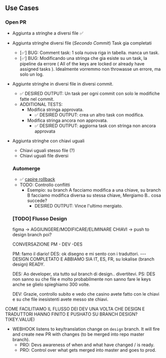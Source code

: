 ## Use Cases

### Open PR

- Aggiunta a stringhe a diversi file ✅
- Aggiunta stringhe diversi file (_Secondo Commit_) Task gia completati
  - [✅] BUG: Comment task: 1 sola nuova riga in tabella. manca un task.
  - [✅] BUG: Modificando una stringa che gia esiste su un task, la pipeline da errore ( All of the keys are locked or already have assigned tasks ). Idealmente vorremmo non throwasse un errore, ma solo un log.
- Aggiunte stringhe in diversi file in diversi commit.
  - ✅ DESIRED OUTPUT: Un task per ogni commit con solo le modifiche fatte nel commit.
  - ADDITIONAL TESTS:
    - Modifica stringa approvata.
      - ✅ DESIRED OUTPUT: crea un altro task con modifica.
    - Modifica stringa ancora non approvata.
      - ✅ DESIRED OUTPUT: aggiorna task con stringa non ancora approvata
- Aggiunta stringhe con chiavi uguali

  - Chiavi uguali stesso file (?)
  - Chiavi uguali file diversi

  ### Automerge

  - ✅ [capire rollback](https://excalidraw.com/#json=MTtrTUVswpqGtKWIkRgNF,voTsu5rFY2HLRhdmgVJjkQ)
  - TODO: Controllo conflitti
    - Esempio: su branch A facciamo modifica a una chiave, su branch B facciamo modifica diversa su stessa chiave, Mergiamo B.. cosa succede?
      - DESIRED OUTPUT: Vince l'ultimo mergiato.

  ### [TODO] Flusso Design

  figma -> AGGIUNGERE/MODIFICARE/ELIMINARE CHIAVI -> push to design branch poi?

  CONVERSAZIONE PM - DEV -DES

  PM: famo il diario!
  DES: ok disegno e mi sento con i traduttori.
  --- DESIGN COMPLETATO E ABBIAMO SIA IT, ES, FR, su lokalise (branch design) READY.

  DES: Ao developer, sta tutto sul branch di design.. divertitevi.
  PS: DES non sanno su che file e molto probabilmente non sanno fare le keys anche se glielo spieghiamo 300 volte.

  DEV: Grazie, controllo subito e vedo che casino avete fatto con le chiavi e su che file inesistenti avete messo ste chiavi.

COME FACILITIAMO IL FLUSSO DEI DEV UNA VOLTA CHE DESIGN E TRADUTTORI HANNO FINITO E PUSHATO SU BRANCH DESIGN? T(KEY.VALUE)

- WEBHOOK listens to key/translation change on `design` branch. It will fire and create new PR with changes (to be merged into repo master branch).
  - PRO: Devs awareness of when and what have changed / is ready.
  - PRO: Control over what gets merged into master and goes to prod.
